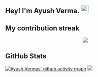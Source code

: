 ## Hey! I'm Ayush Verma. <img src="https://media.giphy.com/media/hvRJCLFzcasrR4ia7z/giphy.gif" width="25px">

## My contribution streak
<!-- https://github.com/kcoder63/github-readme-streak-stats -->
<p align="center">
  <a href="https://github.com/ayushvtf/github-readme-streak-stats">
    <img src="https://github-readme-streak-stats.herokuapp.com/?user=ayushvtf&theme=dark&hide_border=true&background=0D1117&stroke=0000"/>
  </a>
<p>


## GitHub Stats
[![Ayush Vermas' github activity graph](https://activity-graph.herokuapp.com/graph?username=ayushvtf&theme=xcode)](https://git.io/ayushvtf)
<a href="">
  <img src="https://github-readme-stats.vercel.app/api?username=ayushvtf&count_private=true&include_all_commits=true&show_icons=true&title_color=007bff&text_color=e7e7e7&icon_color=007bff&bg_color=171c28" />
</a>

<!--
**ayushvtf/ayushvtf** is a ✨ _special_ ✨ repository because its `README.md` (this file) appears on your GitHub profile.

Here are some ideas to get you started:

- 🔭 I’m currently working on ...
- 🌱 I’m currently learning ...
- 👯 I’m looking to collaborate on ...
- 🤔 I’m looking for help with ...
- 💬 Ask me about ...
- 📫 How to reach me: ...
- 😄 Pronouns: ...
- ⚡ Fun fact: ...
-->
